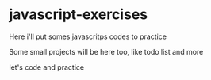 # javascript-exercises

Here i'll put somes javascritps codes to practice

Some small projects will be here too, like todo list and more

let's code and practice
